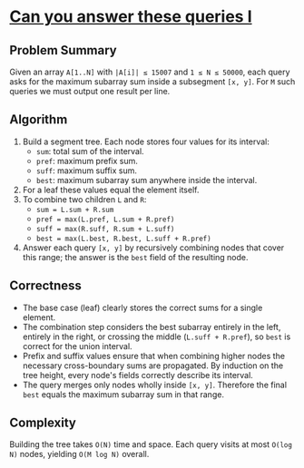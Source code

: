 # [Can you answer these queries I](https://www.spoj.com/problems/GSS1)

## Problem Summary
Given an array `A[1..N]` with `|A[i]| ≤ 15007` and `1 ≤ N ≤ 50000`, each query asks for the maximum subarray sum inside a subsegment `[x, y]`. For `M` such queries we must output one result per line.

## Algorithm
1. Build a segment tree.  Each node stores four values for its interval:
   - `sum`: total sum of the interval.
   - `pref`: maximum prefix sum.
   - `suff`: maximum suffix sum.
   - `best`: maximum subarray sum anywhere inside the interval.
2. For a leaf these values equal the element itself.
3. To combine two children `L` and `R`:
   - `sum = L.sum + R.sum`
   - `pref = max(L.pref, L.sum + R.pref)`
   - `suff = max(R.suff, R.sum + L.suff)`
   - `best = max(L.best, R.best, L.suff + R.pref)`
4. Answer each query `[x, y]` by recursively combining nodes that cover this range; the answer is the `best` field of the resulting node.

## Correctness
- The base case (leaf) clearly stores the correct sums for a single element.
- The combination step considers the best subarray entirely in the left, entirely in the right, or crossing the middle (`L.suff + R.pref`), so `best` is correct for the union interval.
- Prefix and suffix values ensure that when combining higher nodes the necessary cross-boundary sums are propagated.  By induction on the tree height, every node's fields correctly describe its interval.
- The query merges only nodes wholly inside `[x, y]`.  Therefore the final `best` equals the maximum subarray sum in that range.

## Complexity
Building the tree takes `O(N)` time and space.  Each query visits at most `O(log N)` nodes, yielding `O(M log N)` overall.
